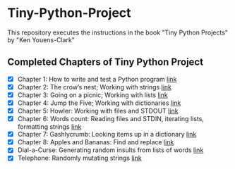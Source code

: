 # Tiny-Python-Project
This repository executes the instructions in the book "Tiny Python Projects" by "Ken Youens-Clark"

## Completed Chapters of Tiny Python Project
- [x] Chapter 1: How to write and test a Python program [link](https://github.com/Akawi85/Tiny-Python-Project/tree/main/01_hello)
- [x] Chapter 2: The crow’s nest; Working with strings [link](https://github.com/Akawi85/Tiny-Python-Project/tree/main/02_crowsnest)
- [x] Chapter 3: Going on a picnic; Working with lists [link](https://github.com/Akawi85/Tiny-Python-Project/tree/main/03_picnic)
- [x] Chapter 4: Jump the Five; Working with dictionaries [link](https://github.com/Akawi85/Tiny-Python-Project/tree/main/04_jump_the_five)
- [x] Chapter 5: Howler: Working with files and STDOUT [link](https://github.com/Akawi85/Tiny-Python-Project/tree/main/05_howler)
- [x] Chapter 6: Words count: Reading files and STDIN, iterating lists, formatting strings [link](https://github.com/Akawi85/Tiny-Python-Project/tree/main/06_wc)
- [x] Chapter 7: Gashlycrumb: Looking items up in a dictionary [link](https://github.com/Akawi85/Tiny-Python-Project/tree/main/07_gashlycrumb)
- [x] Chapter 8: Apples and Bananas: Find and replace [link](https://github.com/Akawi85/Tiny-Python-Project/tree/main/08_apples_and_bananas)
- [x] Dial-a-Curse: Generating random insults from lists of words [link](https://github.com/Akawi85/Tiny-Python-Project/tree/main/09_abuse)
- [x] Telephone: Randomly mutating strings [link](https://github.com/Akawi85/Tiny-Python-Project/tree/main/10_telephone)